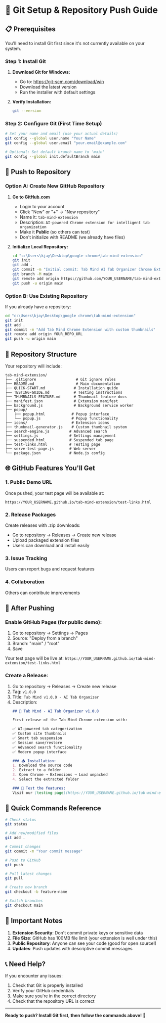 # 🔧 Git Setup & Repository Push Guide

## 📋 Prerequisites

You'll need to install Git first since it's not currently available on your system.

### Step 1: Install Git

1. **Download Git for Windows:**
   - Go to: https://git-scm.com/download/win
   - Download the latest version
   - Run the installer with default settings

2. **Verify Installation:**
   ```bash
   git --version
   ```

### Step 2: Configure Git (First Time Setup)

```bash
# Set your name and email (use your actual details)
git config --global user.name "Your Name"
git config --global user.email "your.email@example.com"

# Optional: Set default branch name to 'main'
git config --global init.defaultBranch main
```

## 🚀 Push to Repository

### Option A: Create New GitHub Repository

1. **Go to GitHub.com**
   - Login to your account
   - Click "New" or "+" → "New repository"
   - Name it: `tab-mind-extension`
   - Description: `AI-powered Chrome extension for intelligent tab organization`
   - Make it **Public** (so others can test)
   - Don't initialize with README (we already have files)

2. **Initialize Local Repository:**
   ```bash
   cd "c:\Users\kjay\Desktop\google chrome\tab-mind-extension"
   git init
   git add .
   git commit -m "Initial commit: Tab Mind AI Tab Organizer Chrome Extension"
   git branch -M main
   git remote add origin https://github.com/YOUR_USERNAME/tab-mind-extension.git
   git push -u origin main
   ```

### Option B: Use Existing Repository

If you already have a repository:

```bash
cd "c:\Users\kjay\Desktop\google chrome\tab-mind-extension"
git init
git add .
git commit -m "Add Tab Mind Chrome Extension with custom thumbnails"
git remote add origin YOUR_REPO_URL
git push -u origin main
```

## 📁 Repository Structure

Your repository will include:

```
tab-mind-extension/
├── .gitignore                  # Git ignore rules
├── README.md                   # Main documentation
├── QUICK-START.md             # Installation guide
├── TESTING-GUIDE.md           # Testing instructions
├── THUMBNAILS-FEATURE.md      # Thumbnail feature docs
├── manifest.json              # Extension manifest
├── background.js              # Background service worker
├── popup/
│   ├── popup.html            # Popup interface
│   └── popup.js              # Popup functionality
├── icons/                    # Extension icons
├── thumbnail-generator.js    # Custom thumbnail system
├── search-engine.js         # Advanced search
├── settings.js              # Settings management
├── suspended.html           # Suspended tab page
├── test-links.html          # Testing page
├── serve-test-page.js       # Web server
└── package.json             # Node.js config
```

## 🌐 GitHub Features You'll Get

### 1. **Public Demo URL**
Once pushed, your test page will be available at:
```
https://YOUR_USERNAME.github.io/tab-mind-extension/test-links.html
```

### 2. **Release Packages**
Create releases with .zip downloads:
- Go to repository → Releases → Create new release
- Upload packaged extension files
- Users can download and install easily

### 3. **Issue Tracking**
Users can report bugs and request features

### 4. **Collaboration**
Others can contribute improvements

## 🎯 After Pushing

### Enable GitHub Pages (for public demo):

1. Go to repository → Settings → Pages
2. Source: "Deploy from a branch"
3. Branch: "main" / "root"
4. Save

Your test page will be live at:
`https://YOUR_USERNAME.github.io/tab-mind-extension/test-links.html`

### Create a Release:

1. Go to repository → Releases → Create new release
2. Tag: `v1.0.0`
3. Title: `Tab Mind v1.0.0 - AI Tab Organizer`
4. Description:
   ```markdown
   ## 🎉 Tab Mind - AI Tab Organizer v1.0.0

   First release of the Tab Mind Chrome extension with:

   ✅ AI-powered tab categorization
   ✅ Custom site thumbnails
   ✅ Smart tab suspension
   ✅ Session save/restore
   ✅ Advanced search functionality
   ✅ Modern popup interface

   ### 📥 Installation:
   1. Download the source code
   2. Extract to a folder
   3. Open Chrome → Extensions → Load unpacked
   4. Select the extracted folder

   ### 🧪 Test the features:
   Visit our [testing page](https://YOUR_USERNAME.github.io/tab-mind-extension/test-links.html)
   ```

## 🔧 Quick Commands Reference

```bash
# Check status
git status

# Add new/modified files
git add .

# Commit changes
git commit -m "Your commit message"

# Push to GitHub
git push

# Pull latest changes
git pull

# Create new branch
git checkout -b feature-name

# Switch branches
git checkout main
```

## 🚨 Important Notes

1. **Extension Security**: Don't commit private keys or sensitive data
2. **File Size**: GitHub has 100MB file limit (your extension is well under this)
3. **Public Repository**: Anyone can see your code (good for open source!)
4. **Updates**: Push updates with descriptive commit messages

## 📞 Need Help?

If you encounter any issues:
1. Check that Git is properly installed
2. Verify your GitHub credentials
3. Make sure you're in the correct directory
4. Check that the repository URL is correct

---

**Ready to push? Install Git first, then follow the commands above!** 🚀